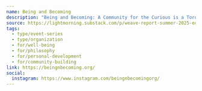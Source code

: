 ```yaml
---
name: Being and Becoming
description: "Being and Becoming: A Community for the Curious is a Toronto based non-profit organization that has a central mission to create a community around the philosophical exploration of ideas, questions, and experiences so that we may live more intentional, connected, and meaningful lives."
source: https://lightmorning.substack.com/p/weave-report-summer-2025-edition
tags:
  - type/event-series
  - type/organization
  - for/well-being
  - for/philosophy
  - for/personal-development
  - for/community-building
link: https://beingnbecoming.org/
social:
  instagram: https://www.instagram.com/beingnbecomingorg/
---
```

